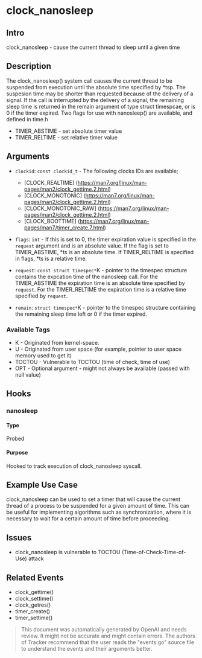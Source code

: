 
# clock_nanosleep

## Intro
clock_nanosleep - cause the current thread to sleep until a given time

## Description
The clock_nanosleep() system call causes the current thread to be suspended from execution until the absolute time specified by *tsp. The suspesion time may be shorter than requested because of the delivery of a signal. If the call is interrupted by the delivery of a signal, the remaining sleep time is returned in the remain argument of type struct timespcae, or is 0 if the timer expired. Two flags for use with nanosleep() are available, and defined in time.h

* TIMER_ABSTIME - set absolute timer value
* TIMER_RELTIME - set relative timer value

## Arguments
* `clockid`: `const clockid_t` - The following clocks IDs are available; 
    * [CLOCK_REALTIME] (https://man7.org/linux/man-pages/man2/clock_gettime.2.html)
    * [CLOCK_MONOTONIC] (https://man7.org/linux/man-pages/man2/clock_gettime.2.html)
    * [CLOCK_MONOTONIC_RAW] (https://man7.org/linux/man-pages/man2/clock_gettime.2.html)
    * [CLOCK_BOOTTIME] (https://man7.org/linux/man-pages/man7/timer_create.7.html)

* `flags`: `int` - If this is set to 0, the timer expiration value is specified in the `request` argument and is an absolute value. If the flag is set to TIMER_ABSTIME, *ts is an absolute time. If TIMER_RELTIME is specified in flags, *ts is a relative time.

* `request`: `const struct timespec*`K - pointer to the timespec structure contains the expcation time of the nanosleep call. For the TIMER_ABSTIME the expiration time is an absolute time specified by `request`. For the TIMER_RELTIME the expiration time is a relative time specified by `request`.

* `remain`: `struct timespec*`K - pointer to the timespec structure containing the remaining sleep time left or 0 if the timer expired.

### Available Tags
* K - Originated from kernel-space.
* U - Originated from user space (for example, pointer to user space memory used to get it)
* TOCTOU - Vulnerable to TOCTOU (time of check, time of use)
* OPT - Optional argument - might not always be available (passed with null value)

## Hooks
### nanosleep
#### Type
Probed
#### Purpose
Hooked to track execution of clock_nanosleep syscall.

## Example Use Case
clock_nanosleep can be used to set a timer that will cause the current thread of a process to be suspended for a given amount of time. This can be useful for implementing algorithms such as synchronization, where it is necessary to wait for a certain amount of time before proceeding.

## Issues
- clock_nanosleep is vulnerable to TOCTOU (Time-of-Check-Time-of-Use) attack

## Related Events
- clock_gettime()
- clock_settime()
- clock_getres()
- timer_create()
- timer_settime()

> This document was automatically generated by OpenAI and needs review. It might
> not be accurate and might contain errors. The authors of Tracker recommend that
> the user reads the "events.go" source file to understand the events and their
> arguments better.
